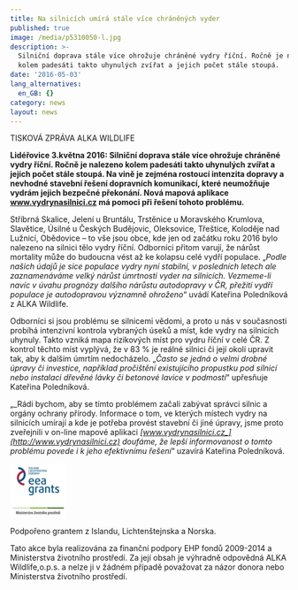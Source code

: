 ```yaml
---
title: Na silnicích umírá stále více chráněných vyder
published: true
image: /media/p5310050-l.jpg
description: >-
  Silniční doprava stále více ohrožuje chráněné vydry říční. Ročně je nalezeno
  kolem padesáti takto uhynulých zvířat a jejich počet stále stoupá. 
date: '2016-05-03'
lang_alternatives:
  en_GB: {}
category: news
layout: news
---
```

TISKOVÁ ZPRÁVA ALKA WILDLIFE

**Lidéřovice 3.května 2016: Silniční doprava stále více ohrožuje chráněné vydry říční. Ročně je nalezeno kolem padesáti takto uhynulých zvířat a jejich počet stále stoupá. Na vině je zejména rostoucí intenzita dopravy a nevhodné stavební řešení dopravních komunikací, které neumožňuje vydrám jejich bezpečné překonání. Nová mapová aplikace www.vydrynasilnici.cz má pomoci při řešení tohoto problému.**

Stříbrná Skalice, Jelení u Bruntálu, Trstěnice u Moravského Krumlova, Slavětice, Úsilné u Českých Budějovic, Oleksovice, Třeštice, Koloděje nad Lužnicí, Obědovice – to vše jsou obce, kde jen od začátku roku 2016 bylo nalezeno na silnici tělo vydry říční. Odborníci přitom varují, že nárůst mortality může do budoucna vést až ke kolapsu celé vydří populace. „_Podle našich údajů je sice populace vydry nyní stabilní, v posledních letech ale zaznamenáváme velký nárůst úmrtnosti vyder na silnicích. Vezmeme-li navíc v úvahu prognózy dalšího nárůstu autodopravy v ČR, přežití vydří populace je autodopravou významně ohroženo_“ uvádí Kateřina Poledníková z ALKA Wildlife.

Odborníci si jsou problému se silnicemi vědomi, a proto u nás v současnosti probíhá intenzivní kontrola vybraných úseků a míst, kde vydry na silnicích uhynuly. Takto vzniká mapa rizikových míst pro vydru říční v celé ČR. Z kontrol těchto míst vyplývá, že v 83 % je reálné silnici či její okolí upravit tak, aby k dalším úmrtím nedocházelo. „_Často se jedná o velmi drobné úpravy či investice, například pročištění existujícího propustku pod silnicí nebo instalaci dřevěné lávky či betonové lavice v podmostí_“ upřesňuje Kateřina Poledníková. 

„_Rádi bychom, aby se tímto problémem začali zabývat správci silnic a orgány ochrany přírody. Informace o tom, ve kterých místech vydry na silnicích umírají a kde je potřeba provést stavební či jiné úpravy, jsme proto zveřejnili v on-line mapové aplikaci _[_www.vydrynasilnici.cz_](http://www.vydrynasilnici.cz)_ doufáme, že lepší informovanost o tomto problému povede i k jeho efektivnímu řešení_“ uzavírá Kateřina Poledníková. 

![](/media/loga_mgs_stojato_100.jpg)

Podpořeno grantem z Islandu, Lichtenštejnska a Norska.

Tato akce byla realizována za finanční podpory EHP fondů 2009-2014 a Ministerstva životního prostředí. Za její obsah je výhradně odpovědná ALKA Wildlife,o.p.s. a nelze ji v žádném případě považovat za názor donora nebo Ministerstva životního prostředí.
